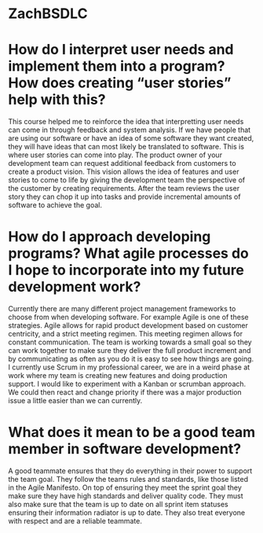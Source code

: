# ZachBSDLC
# How do I interpret user needs and implement them into a program? How does creating “user stories” help with this?
This course helped me to reinforce the idea that interpretting user needs can come in through feedback and system analysis. If we have people that are using our software or have an idea of some software they want created, they will have ideas that can most likely be translated to software. This is where user stories can come into play. The product owner of your development team can request additional feedback from customers to create a product vision. This vision allows the idea of features and user stories to come to life by giving the development team the perspective of the customer by creating requirements. After the team reviews the user story they can chop it up into tasks and provide incremental amounts of software to achieve the goal.

# How do I approach developing programs? What agile processes do I hope to incorporate into my future development work?
Currently there are many different project management frameworks to choose from when developing software. For example Agile is one of these strategies. Agile allows for rapid product development based on customer centricity, and a strict meeting regimen. This meeting regimen allows for constant communication. The team is working towards a small goal so they can work together to make sure they deliver the full product increment and by communicating as often as you do it is easy to see how things are going. I currently use Scrum in my professional career, we are in a weird phase at work where my team is creating new features and doing production support. I would like to experiment with a Kanban or scrumban approach. We could then react and change priority if there was a major production issue a little easier than we can currently.

# What does it mean to be a good team member in software development?
A good teammate ensures that they do everything in their power to support the team goal. They follow the teams rules and standards, like those listed in the Agile Manifesto. On top of ensuring they meet the sprint goal they make sure they have high standards and deliver quality code. They must also make sure that the team is up to date on all sprint item statuses ensuring their information radiator is up to date. They also treat everyone with respect and are a reliable teammate.
